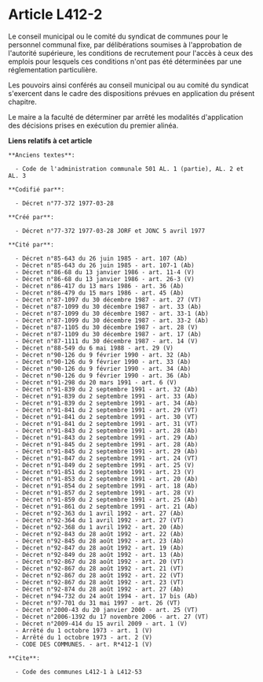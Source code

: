 # Article L412-2

Le conseil municipal ou le comité du syndicat de communes pour le personnel communal fixe, par délibérations soumises à
l'approbation de l'autorité supérieure, les conditions de recrutement pour l'accès à ceux des emplois pour lesquels ces
conditions n'ont pas été déterminées par une réglementation particulière.

Les pouvoirs ainsi conférés au conseil municipal ou au comité du syndicat s'exercent dans le cadre des dispositions prévues
en application du présent chapitre.

Le maire a la faculté de déterminer par arrêté les modalités d'application des décisions prises en exécution du premier
alinéa.

**Liens relatifs à cet article**

	**Anciens textes**:

	  - Code de l'administration communale 501 AL. 1 (partie), AL. 2 et AL. 3

	**Codifié par**:

	  - Décret n°77-372 1977-03-28

	**Créé par**:

	  - Décret n°77-372 1977-03-28 JORF et JONC 5 avril 1977

	**Cité par**:

	  - Décret n°85-643 du 26 juin 1985 - art. 107 (Ab)
	  - Décret n°85-643 du 26 juin 1985 - art. 107-1 (Ab)
	  - Décret n°86-68 du 13 janvier 1986 - art. 11-4 (V)
	  - Décret n°86-68 du 13 janvier 1986 - art. 26-3 (V)
	  - Décret n°86-417 du 13 mars 1986 - art. 36 (Ab)
	  - Décret n°86-479 du 15 mars 1986 - art. 45 (Ab)
	  - Décret n°87-1097 du 30 décembre 1987 - art. 27 (VT)
	  - Décret n°87-1099 du 30 décembre 1987 - art. 33 (Ab)
	  - Décret n°87-1099 du 30 décembre 1987 - art. 33-1 (Ab)
	  - Décret n°87-1099 du 30 décembre 1987 - art. 33-2 (Ab)
	  - Décret n°87-1105 du 30 décembre 1987 - art. 28 (V)
	  - Décret n°87-1109 du 30 décembre 1987 - art. 17 (Ab)
	  - Décret n°87-1111 du 30 décembre 1987 - art. 14 (V)
	  - Décret n°88-549 du 6 mai 1988 - art. 29 (V)
	  - Décret n°90-126 du 9 février 1990 - art. 32 (Ab)
	  - Décret n°90-126 du 9 février 1990 - art. 33 (Ab)
	  - Décret n°90-126 du 9 février 1990 - art. 34 (Ab)
	  - Décret n°90-126 du 9 février 1990 - art. 36 (Ab)
	  - Décret n°91-298 du 20 mars 1991 - art. 6 (V)
	  - Décret n°91-839 du 2 septembre 1991 - art. 32 (Ab)
	  - Décret n°91-839 du 2 septembre 1991 - art. 33 (Ab)
	  - Décret n°91-839 du 2 septembre 1991 - art. 34 (Ab)
	  - Décret n°91-841 du 2 septembre 1991 - art. 29 (VT)
	  - Décret n°91-841 du 2 septembre 1991 - art. 30 (VT)
	  - Décret n°91-841 du 2 septembre 1991 - art. 31 (VT)
	  - Décret n°91-843 du 2 septembre 1991 - art. 28 (Ab)
	  - Décret n°91-843 du 2 septembre 1991 - art. 29 (Ab)
	  - Décret n°91-845 du 2 septembre 1991 - art. 28 (Ab)
	  - Décret n°91-845 du 2 septembre 1991 - art. 29 (Ab)
	  - Décret n°91-847 du 2 septembre 1991 - art. 24 (VT)
	  - Décret n°91-849 du 2 septembre 1991 - art. 25 (V)
	  - Décret n°91-851 du 2 septembre 1991 - art. 23 (V)
	  - Décret n°91-853 du 2 septembre 1991 - art. 20 (Ab)
	  - Décret n°91-854 du 2 septembre 1991 - art. 18 (Ab)
	  - Décret n°91-857 du 2 septembre 1991 - art. 28 (V)
	  - Décret n°91-859 du 2 septembre 1991 - art. 25 (Ab)
	  - Décret n°91-861 du 2 septembre 1991 - art. 21 (Ab)
	  - Décret n°92-363 du 1 avril 1992 - art. 27 (Ab)
	  - Décret n°92-364 du 1 avril 1992 - art. 27 (VT)
	  - Décret n°92-368 du 1 avril 1992 - art. 20 (Ab)
	  - Décret n°92-843 du 28 août 1992 - art. 22 (Ab)
	  - Décret n°92-845 du 28 août 1992 - art. 23 (Ab)
	  - Décret n°92-847 du 28 août 1992 - art. 19 (Ab)
	  - Décret n°92-849 du 28 août 1992 - art. 13 (Ab)
	  - Décret n°92-867 du 28 août 1992 - art. 20 (VT)
	  - Décret n°92-867 du 28 août 1992 - art. 21 (VT)
	  - Décret n°92-867 du 28 août 1992 - art. 22 (VT)
	  - Décret n°92-867 du 28 août 1992 - art. 23 (VT)
	  - Décret n°92-874 du 28 août 1992 - art. 27 (Ab)
	  - Décret n°94-732 du 24 août 1994 - art. 17 bis (Ab)
	  - Décret n°97-701 du 31 mai 1997 - art. 26 (VT)
	  - Décret n°2000-43 du 20 janvier 2000 - art. 25 (VT)
	  - Décret n°2006-1392 du 17 novembre 2006 - art. 27 (VT)
	  - Décret n°2009-414 du 15 avril 2009 - art. 1 (V)
	  - Arrêté du 1 octobre 1973 - art. 1 (V)
	  - Arrêté du 1 octobre 1973 - art. 2 (V)
	  - CODE DES COMMUNES. - art. R*412-1 (V)

	**Cite**:

	  - Code des communes L412-1 à L412-53

